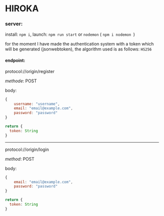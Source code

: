 # HIROKA

### server:

install: `npm i`,
launch: `npm run start` or `nodemon` ( `npm i nodemon `)

for the moment I have made the authentication system with a token which will be generated (jsonwebtoken), the algorithm used is as follows: `HS256`

#### endpoint:

protocol://origin/register

*methode*: POST

body:
```js
{
    username: "username",
    email: "email@example.com",
    password: "password"
}
```

```js
return {
  token: String
}
```
---
protocol://origin/login

*method*: POST

body:
```js
{
    email: "email@example.com",
    password: "password"
}
```

```js
return {
  token: String
}